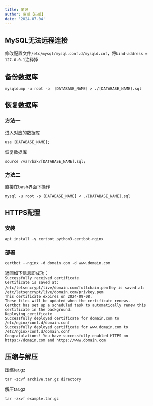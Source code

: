 ```yaml
---
title: 笔记
author: 麻瓜【码瓜】
date: '2024-07-04'
---
```

## MySQL无法远程连接  
修改配置文件```/etc/mysql/mysql.conf.d/mysqld.cnf```，将```bind-address = 127.0.0.1```注释掉  

## 备份数据库  
```
mysqldump -u root -p  [DATABASE_NAME] > ./[DATABASE_NAME].sql
```

## 恢复数据库  
### 方法一   
进入对应的数据库  
```
use [DATABASE_NAME];
```
恢复数据库
```
source /var/bak/[DATABASE_NAME].sql;
```   
### 方法二  
直接在bash界面下操作  
```
mysql -u root -p [DATABASE_NAME] < ./[DATABASE_NAME].sql
```  

## HTTPS配置  
### 安装
```
apt install -y certbot python3-certbot-nginx
```   
### 部署  
```
certbot --nginx -d domain.com -d www.domain.com
```
返回如下信息即成功：  
```Successfully received certificate.```   
```Certificate is saved at: /etc/letsencrypt/live/domain.com/fullchain.pem``` 
```Key is saved at:         /etc/letsencrypt/live/domain.com/privkey.pem```   
```This certificate expires on 2024-09-08.```   
```These files will be updated when the certificate renews.```   
```Certbot has set up a scheduled task to automatically renew this certificate in the background.```   
```Deploying certificate```   
```Successfully deployed certificate for domain.com to /etc/nginx/conf.d/domain.conf```   
```Successfully deployed certificate for www.domain.com to /etc/nginx/conf.d/domain.conf```   
```Congratulations! You have successfully enabled HTTPS on https://domain.com and https://www.domain.com```   

## 压缩与解压  
压缩tar.gz  
```
tar -zcvf archive.tar.gz directory
```   
解压tar.gz  
```  
tar -zxvf example.tar.gz
```  